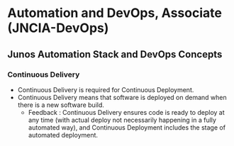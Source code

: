 # Automation and DevOps, Associate (JNCIA-DevOps)

## Junos Automation Stack and DevOps Concepts

### Continuous Delivery
+ Continuous Delivery is required for Continuous Deployment.
+ Continuous Delivery means that software is deployed on demand when there is a new software build.
	+ Feedback : Continuous Delivery ensures code is ready to deploy at any time (with actual deploy not necessarily happening in a fully automated way), and Continuous Deployment includes the stage of automated deployment.